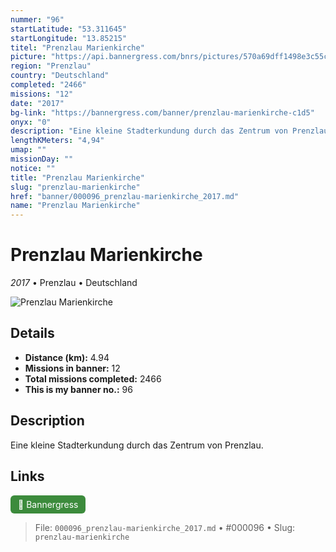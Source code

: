```yaml
---
nummer: "96"
startLatitude: "53.311645"
startLongitude: "13.85215"
titel: "Prenzlau Marienkirche"
picture: "https://api.bannergress.com/bnrs/pictures/570a69dff1498e3c55c99c9b6b73155b"
region: "Prenzlau"
country: "Deutschland"
completed: "2466"
missions: "12"
date: "2017"
bg-link: "https://bannergress.com/banner/prenzlau-marienkirche-c1d5"
onyx: "0"
description: "Eine kleine Stadterkundung durch das Zentrum von Prenzlau."
lengthKMeters: "4,94"
umap: ""
missionDay: ""
notice: ""
title: "Prenzlau Marienkirche"
slug: "prenzlau-marienkirche"
href: "banner/000096_prenzlau-marienkirche_2017.md"
name: "Prenzlau Marienkirche"
---
```

# Prenzlau Marienkirche

*2017* • Prenzlau • Deutschland

![Prenzlau Marienkirche](https://api.bannergress.com/bnrs/pictures/570a69dff1498e3c55c99c9b6b73155b)



## Details
- **Distance (km):** 4.94
- **Missions in banner:** 12
- **Total missions completed:** 2466
- **This is my banner no.:** 96



## Description
Eine kleine Stadterkundung durch das Zentrum von Prenzlau.



## Links
<a href="https://bannergress.com/banner/prenzlau-marienkirche-c1d5" target="_blank" style="display:inline-block;margin-right:8px;padding:6px 12px;background:#3c8b3c;color:#fff;text-decoration:none;border-radius:6px;">🔗 Bannergress</a>



> File: `000096_prenzlau-marienkirche_2017.md`
> • #000096
> • Slug: `prenzlau-marienkirche`
